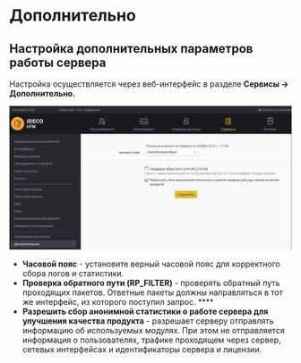 # Дополнительно

## Настройка дополнительных параметров работы сервера

Настройка осуществляется через веб-интерфейс в разделе **Сервисы -&gt; Дополнительно.**

![](../.gitbook/assets/11239441.jpg)

* **Часовой пояс** - установите верный часовой пояс для корректного сбора логов и статистики.
* **Проверка обратного пути \(RP\_FILTER\)** - проверять обратный путь проходящих пакетов. Ответные пакеты должны направляться в тот же интерфейс, из которого поступил запрос.  ****
* **Разрешить сбор анонимной статистики о работе сервера для улучшения качества продукта** - разрешает серверу отправлять информацию об используемых модулях. При этом не отправляется информация о пользователях, трафике проходящем через сервер, сетевых интерфейсах и идентификаторы сервера и лицензии.

